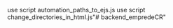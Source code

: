 
use script automation_paths_to_ejs.js
use script change_directories_in_html.js"# backend_empredeCR" 
